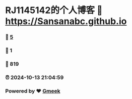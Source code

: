 # RJ1145142的个人博客 :link: https://Sansanabc.github.io 
### :page_facing_up: [5](https://Sansanabc.github.io/tag.html) 
### :speech_balloon: 1 
### :hibiscus: 819 
### :alarm_clock: 2024-10-13 21:04:59 
### Powered by :heart: [Gmeek](https://github.com/Meekdai/Gmeek)
